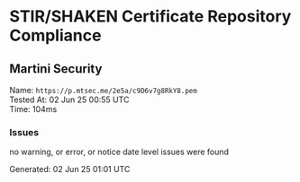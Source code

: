 # STIR/SHAKEN Certificate Repository Compliance

## Martini Security

Name: `https://p.mtsec.me/2e5a/c9D6v7g8RkY8.pem`\
Tested At: 02 Jun 25 00:55 UTC\
Time: 104ms

### Issues

no warning, or error, or notice date level issues were found

Generated: 02 Jun 25 01:01 UTC